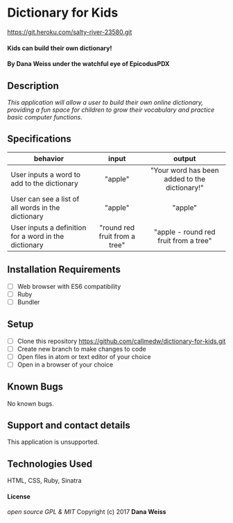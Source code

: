 # Dictionary for Kids
https://git.heroku.com/salty-river-23580.git
#### Kids can build their own dictionary!

#### By Dana Weiss under the watchful eye of EpicodusPDX

## Description
_This application will allow a user to build their own online dictionary, providing a fun space for children to grow their vocabulary and practice basic computer functions._

## Specifications
| behavior |  input   |  output  |
|----------|:--------:|:--------:|
| User inputs a word to add to the dictionary | "apple" | "Your word has been added to the dictionary!" |
| User can see a list of all words in the dictionary | "apple" | "apple" |
| User inputs a definition for a word in the dictionary | "round red fruit from a tree" | "apple - round red fruit from a tree" |

## Installation Requirements
- [ ] Web browser with ES6 compatibility
- [ ] Ruby
- [ ] Bundler

## Setup
- [ ] Clone this repository https://github.com/callmedw/dictionary-for-kids.git
- [ ] Create new branch to make changes to code
- [ ] Open files in atom or text editor of your choice
- [ ] Open in a browser of your choice

## Known Bugs
No known bugs.

## Support and contact details
This application is unsupported.

## Technologies Used
HTML, CSS, Ruby, Sinatra

#### License
*open source GPL & MIT*
Copyright (c) 2017 **Dana Weiss**
